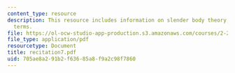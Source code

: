 ```yaml
---
content_type: resource
description: This resource includes information on slender body theory, and non zero
  terms.
file: https://ol-ocw-studio-app-production.s3.amazonaws.com/courses/2-20-marine-hydrodynamics-13-021-spring-2005/705ae8a291b2f63685a8f9a2c98f7860_recitation7.pdf
file_type: application/pdf
resourcetype: Document
title: recitation7.pdf
uid: 705ae8a2-91b2-f636-85a8-f9a2c98f7860
---
```

